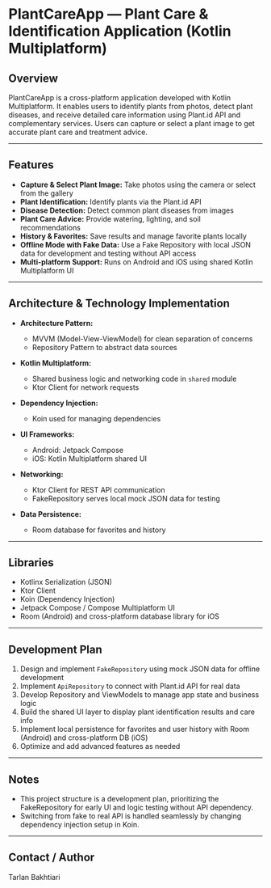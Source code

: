 # PlantCareApp — Plant Care & Identification Application (Kotlin Multiplatform)

## Overview

PlantCareApp is a cross-platform application developed with Kotlin Multiplatform. It enables users to identify plants from photos, detect plant diseases, and receive detailed care information using Plant.id API and complementary services. Users can capture or select a plant image to get accurate plant care and treatment advice.

---

## Features

- **Capture & Select Plant Image:** Take photos using the camera or select from the gallery
- **Plant Identification:** Identify plants via the Plant.id API
- **Disease Detection:** Detect common plant diseases from images
- **Plant Care Advice:** Provide watering, lighting, and soil recommendations
- **History & Favorites:** Save results and manage favorite plants locally
- **Offline Mode with Fake Data:** Use a Fake Repository with local JSON data for development and testing without API access
- **Multi-platform Support:** Runs on Android and iOS using shared Kotlin Multiplatform UI

---

## Architecture & Technology Implementation

- **Architecture Pattern:**
  - MVVM (Model-View-ViewModel) for clean separation of concerns
  - Repository Pattern to abstract data sources 

- **Kotlin Multiplatform:**
  - Shared business logic and networking code in `shared` module
  - Ktor Client for network requests

- **Dependency Injection:**
  - Koin used for managing dependencies 

- **UI Frameworks:**
  - Android: Jetpack Compose
  - iOS: Kotlin Multiplatform shared UI 
- **Networking:**
  - Ktor Client for REST API communication
  - FakeRepository serves local mock JSON data for testing

- **Data Persistence:**
  - Room database for favorites and history 

---

## Libraries

- Kotlinx Serialization (JSON)
- Ktor Client
- Koin (Dependency Injection)
- Jetpack Compose / Compose Multiplatform UI
- Room (Android) and cross-platform database library for iOS

---

## Development Plan

1. Design and implement `FakeRepository` using mock JSON data for offline development
2. Implement `ApiRepository` to connect with Plant.id API for real data
3. Develop Repository and ViewModels to manage app state and business logic
4. Build the shared UI layer to display plant identification results and care info
5. Implement local persistence for favorites and user history with Room (Android) and cross-platform DB (iOS)
6. Optimize and add advanced features as needed

---

## Notes

- This project structure is a development plan, prioritizing the FakeRepository for early UI and logic testing without API dependency.
- Switching from fake to real API is handled seamlessly by changing dependency injection setup in Koin.

---

## Contact / Author

Tarlan Bakhtiari
